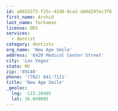 ```yaml
---
id: a802d272-f25c-42d0-8ca2-ab0d297ec3f6
first_name: Arshid
last_name: Torkaman
license: DDS
services:
  - dentist
category: dentists
org_name: 'New Age Smile'
address: '6420 Medical Center Street'
city: 'Las Vegas'
state: NV
zip: '89148'
phone: '(702) 641-7111'
title: 'New Age Smile'
_geoloc:
  lng: -115.28485
  lat: 36.049095
---
```

